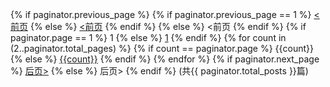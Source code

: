 <nav>
  {% if paginator.previous_page %}
    {% if paginator.previous_page == 1 %}
      <span><a href="/"><前页</a></span>
    {% else %}
      <span><a href="/page{{paginator.previous_page}}"><前页</a></span>
    {% endif %}
  {% else %}
    <span><前页</span>
  {% endif %}
  {% if paginator.page == 1 %}
      <span>1</span>
  {% else %}
      <a href="/">1</a>
  {% endif %}
  {% for count in (2..paginator.total_pages) %}
      {% if count == paginator.page %}
      <span>{{count}}</span>
  {% else %}
      <a href="/page{{count}}">{{count}}</a>
      {% endif %}
  {% endfor %}
  {% if paginator.next_page %}
  <span><a href="/page{{paginator.next_page}}">后页></a></span>
  {% else %}
    <span>后页></span>
  {% endif %}
  (共{{ paginator.total_posts }}篇)
</nav>
